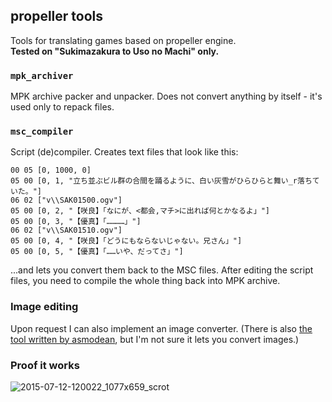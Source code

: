 propeller tools
---------------

Tools for translating games based on propeller engine.  
**Tested on "Sukimazakura to Uso no Machi" only.**

### `mpk_archiver`

MPK archive packer and unpacker. Does not convert anything by itself - it's
used only to repack files.

### `msc_compiler`

Script (de)compiler. Creates text files that look like this:

    00 05 [0, 1000, 0]
    05 00 [0, 1, "立ち並ぶビル群の合間を踊るように、白い灰雪がひらひらと舞い_r落ちていた。"]
    06 02 ["v\\SAK01500.ogv"]
    05 00 [0, 2, "【咲良】「なにが、<都会,マチ>に出れば何とかなるよ」"]
    05 00 [0, 3, "【優真】「…………」"]
    06 02 ["v\\SAK01510.ogv"]
    05 00 [0, 4, "【咲良】「どうにもならないじゃない。兄さん」"]
    05 00 [0, 5, "【優真】「……いや、だってさ」"]

...and lets you convert them back to the MSC files. After editing the script
files, you need to compile the whole thing back into MPK archive.

### Image editing

Upon request I can also implement an image converter. (There is also [the tool
written by asmodean](http://asmodean.reverse.net/pages/exmpk.html), but I'm not
sure it lets you convert images.)

### Proof it works

![2015-07-12-120022_1077x659_scrot](https://cloud.githubusercontent.com/assets/1045476/8637360/ecf2f7b8-288d-11e5-9a46-8935a9614b1e.png)
